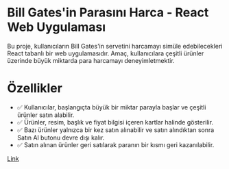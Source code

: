 # Bill Gates'in Parasını Harca - React Web Uygulaması

Bu proje, kullanıcıların Bill Gates'in servetini harcamayı simüle edebilecekleri React tabanlı bir web uygulamasıdır. Amaç, kullanıcılara çeşitli ürünler üzerinde büyük miktarda para harcamayı deneyimletmektir.

# Özellikler

- ✅ Kullanıcılar, başlangıçta büyük bir miktar parayla başlar ve çeşitli ürünler satın alabilir.
- ✅ Ürünler, resim, başlık ve fiyat bilgisi içeren kartlar halinde gösterilir.
- ✅ Bazı ürünler yalnızca bir kez satın alınabilir ve satın alındıktan sonra Satın Al butonu devre dışı kalır.
- ✅ Satın alınan ürünler geri satılarak paranın bir kısmı geri kazanılabilir.


[Link]([https://precious-truffle-9624d4.netlify.app](https://billgates-seven.vercel.app/))
